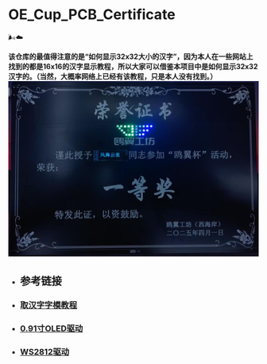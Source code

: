 # OE_Cup_PCB_Certificate

   🌬️☁️ 
   
   
   **该仓库的最值得注意的是“如何显示32x32大小的汉字”，因为本人在一些网站上找到的都是16x16的汉字显示教程，所以大家可以借鉴本项目中是如何显示32x32汉字的。（当然，大概率网络上已经有该教程，只是本人没有找到。）**
   <img src="OE_Competiton.jpg" alt="OE_Competiton" width="800">
   
  - ## 参考链接
  - ### [取汉字字模教程](https://blog.csdn.net/quququuquq/article/details/130226027?fromshare=blogdetail&sharetype=blogdetail&sharerId=130226027&sharerefer=PC&sharesource=qq_34598013&sharefrom=from_link)
  - ### [0.91寸OLED驱动](https://blog.csdn.net/qq_32590891/article/details/137072945?fromshare=blogdetail&sharetype=blogdetail&sharerId=137072945&sharerefer=PC&sharesource=qq_34598013&sharefrom=from_link)
  - ### [WS2812驱动](https://blog.csdn.net/qq_45784265/article/details/142486324?fromshare=blogdetail&sharetype=blogdetail&sharerId=142486324&sharerefer=PC&sharesource=qq_34598013&sharefrom=from_link)
